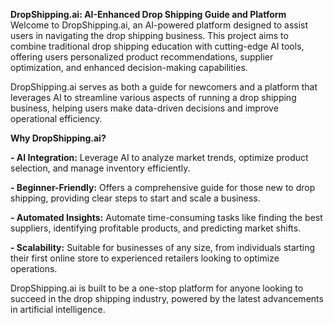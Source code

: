 **DropShipping.ai: AI-Enhanced Drop Shipping Guide and Platform**
Welcome to DropShipping.ai, an AI-powered platform designed to assist users in navigating the drop shipping business. This project aims to combine traditional drop shipping education with cutting-edge AI tools, offering users personalized product recommendations, supplier optimization, and enhanced decision-making capabilities.

DropShipping.ai serves as both a guide for newcomers and a platform that leverages AI to streamline various aspects of running a drop shipping business, helping users make data-driven decisions and improve operational efficiency.

**Why DropShipping.ai?**

**- AI Integration:** Leverage AI to analyze market trends, optimize product selection, and manage inventory efficiently.

**- Beginner-Friendly:** Offers a comprehensive guide for those new to drop shipping, providing clear steps to start and scale a business.

**- Automated Insights:** Automate time-consuming tasks like finding the best suppliers, identifying profitable products, and predicting market shifts.

**- Scalability:** Suitable for businesses of any size, from individuals starting their first online store to experienced retailers looking to optimize operations.

DropShipping.ai is built to be a one-stop platform for anyone looking to succeed in the drop shipping industry, powered by the latest advancements in artificial intelligence.
